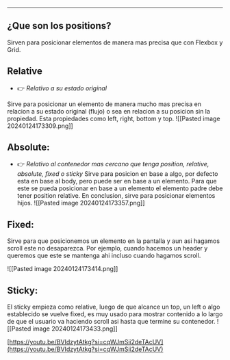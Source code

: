 
---
## **¿Que son los positions?**

Sirven para posicionar elementos de manera mas precisa que con Flexbox y Grid.

## **Relative**

- 👉 *Relativo a su estado original*

Sirve para posicionar un elemento de manera mucho mas precisa en relacion a su estado original (flujo) o sea en relacion a su posicion sin la propiedad. Esta propiedades como left, right, bottom y top.
![[Pasted image 20240124173309.png]]

## **Absolute:**
- 👉 *Relativo al contenedor mas cercano que tenga position, relative, absolute, fixed o sticky*
Sirve para posicion en base a algo, por defecto esta en base al body, pero puede ser en base a un elemento. Para que este se pueda posicionar en base a un elemento el elemento padre debe tener position relative. En conclusion, sirve para posicionar elementos hijos.
![[Pasted image 20240124173357.png]]

## **Fixed:**

Sirve para que posicionemos un elemento en la pantalla y aun asi hagamos scroll este no desaparezca. Por ejemplo, cuando hacemos un header y queremos que este se mantenga ahi incluso cuando hagamos scroll.

![[Pasted image 20240124173414.png]]

## **Sticky:**

El sticky empieza como relative, luego de que alcance un top, un left o algo establecido se vuelve fixed, es muy usado para mostrar contenido a lo largo de que el usuario va haciendo scroll asi hasta que termine su contenedor.
![[Pasted image 20240124173433.png]] 

[https://youtu.be/BVIdzytAtkg?si=cqWJmSii2deTAcUV](https://youtu.be/BVIdzytAtkg?si=cqWJmSii2deTAcUV)

